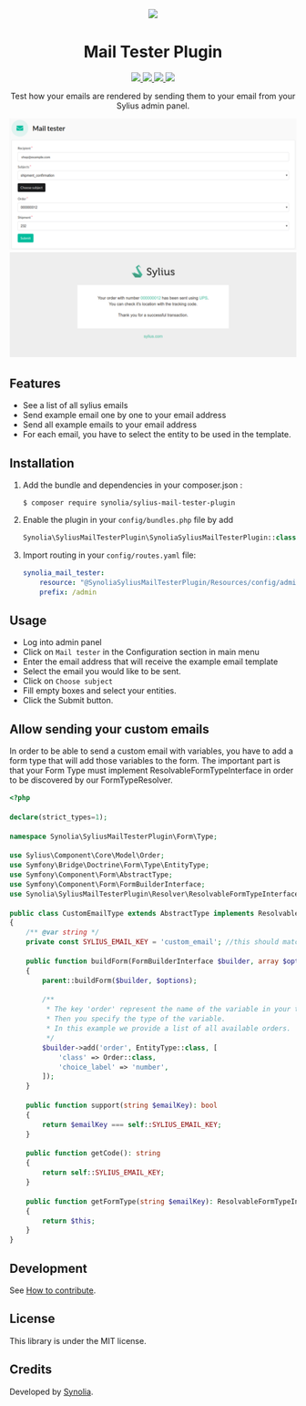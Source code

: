 <p align="center">
    <a href="https://sylius.com" target="_blank">
        <img src="https://demo.sylius.com/assets/shop/img/logo.png" />
    </a>
</p>

<h1 align="center">Mail Tester Plugin</h1>
<p align="center">
    <a href="https://packagist.org/packages/synolia/sylius-mail-tester-plugin" title="License" target="_blank">
        <img src="https://img.shields.io/packagist/l/synolia/sylius-mail-tester-plugin.svg" />
    </a>
    <a href="https://packagist.org/packages/synolia/sylius-mail-tester-plugin" title="Version" target="_blank">
        <img src="https://img.shields.io/packagist/v/synolia/sylius-mail-tester-plugin.svg" />
    </a>
    <a href="https://travis-ci.com/synolia/SyliusMailTesterPlugin" title="Build status" target="_blank">
        <img src="https://api.travis-ci.com/synolia/SyliusMailTesterPlugin.svg" />
    </a>
    <a href="https://packagist.org/packages/synolia/sylius-mail-tester-plugin" title="Total Downloads" target="_blank">
        <img src="https://poser.pugx.org/synolia/sylius-mail-tester-plugin/downloads" />
    </a>
</p>
<p align="center">Test how your emails are rendered by sending them to your email from your Sylius admin panel.</p>

![Capture](/etc/capture.png "Capture")
![SentEmail](/etc/capture-email.png "Sent Email")

## Features

* See a list of all sylius emails
* Send example email one by one to your email address
* Send all example emails to your email address
* For each email, you have to select the entity to be used in the template.

## Installation

1. Add the bundle and dependencies in your composer.json :
    ```shell script
    $ composer require synolia/sylius-mail-tester-plugin
    ```
2. Enable the plugin in your `config/bundles.php` file by add
    ```php
    Synolia\SyliusMailTesterPlugin\SynoliaSyliusMailTesterPlugin::class => ['all' => true],
    ```

3. Import routing in your `config/routes.yaml` file:

    ```yaml
    synolia_mail_tester:
        resource: "@SynoliaSyliusMailTesterPlugin/Resources/config/admin_routing.yaml"
        prefix: /admin
    ```

## Usage

* Log into admin panel
* Click on `Mail tester` in the Configuration section in main menu
* Enter the email address that will receive the example email template
* Select the email you would like to be sent.
* Click on `Choose subject`
* Fill empty boxes and select your entities.
* Click the Submit button.

## Allow sending your custom emails
In order to be able to send a custom email with variables, you have to add a form type that will add those variables to the form.
The important part is that your Form Type must implement ResolvableFormTypeInterface in order to be discovered by our FormTypeResolver.
```php
<?php

declare(strict_types=1);

namespace Synolia\SyliusMailTesterPlugin\Form\Type;

use Sylius\Component\Core\Model\Order;
use Symfony\Bridge\Doctrine\Form\Type\EntityType;
use Symfony\Component\Form\AbstractType;
use Symfony\Component\Form\FormBuilderInterface;
use Synolia\SyliusMailTesterPlugin\Resolver\ResolvableFormTypeInterface;

public class CustomEmailType extends AbstractType implements ResolvableFormTypeInterface
{
    /** @var string */
    private const SYLIUS_EMAIL_KEY = 'custom_email'; //this should match your email identification key in sylius_mailer.yaml.

    public function buildForm(FormBuilderInterface $builder, array $options): void
    {
        parent::buildForm($builder, $options);

        /**
         * The key 'order' represent the name of the variable in your template.
         * Then you specify the type of the variable.
         * In this example we provide a list of all available orders.
         */
        $builder->add('order', EntityType::class, [
            'class' => Order::class,
            'choice_label' => 'number',
        ]);
    }

    public function support(string $emailKey): bool
    {
        return $emailKey === self::SYLIUS_EMAIL_KEY;
    }

    public function getCode(): string
    {
        return self::SYLIUS_EMAIL_KEY;
    }

    public function getFormType(string $emailKey): ResolvableFormTypeInterface
    {
        return $this;
    }
}
```

## Development

See [How to contribute](CONTRIBUTING.md).

## License

This library is under the MIT license.

## Credits

Developed by [Synolia](https://synolia.com/).
